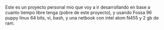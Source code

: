 Este es un proyecto personal mio que voy a ir desarrollando en base a cuanto tiempo libre tenga
(pobre de este proyecto), y usando Fossa 96 puppy linux 64 bits, vi, bash, y una 
netbook con intel atom N455 y 2 gb de ram.
